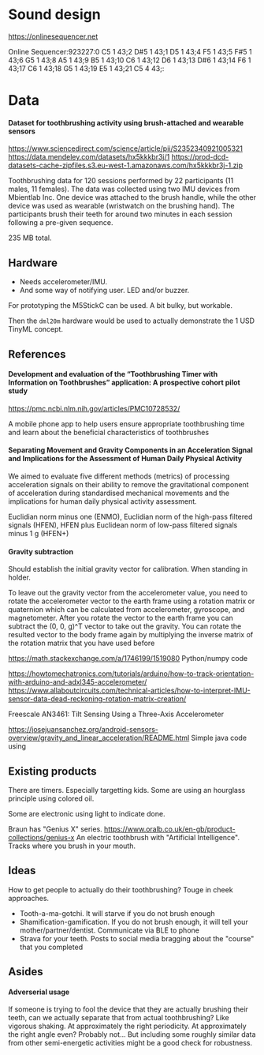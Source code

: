 
# Sound design

https://onlinesequencer.net

Online Sequencer:923227:0 C5 1 43;2 D#5 1 43;1 D5 1 43;4 F5 1 43;5 F#5 1 43;6 G5 1 43;8 A5 1 43;9 B5 1 43;10 C6 1 43;12 D6 1 43;13 D#6 1 43;14 F6 1 43;17 C6 1 43;18 G5 1 43;19 E5 1 43;21 C5 4 43;:

# Data


#### Dataset for toothbrushing activity using brush-attached and wearable sensors
https://www.sciencedirect.com/science/article/pii/S2352340921005321
https://data.mendeley.com/datasets/hx5kkkbr3j/1
https://prod-dcd-datasets-cache-zipfiles.s3.eu-west-1.amazonaws.com/hx5kkkbr3j-1.zip

Toothbrushing data for 120 sessions performed by 22 participants (11 males, 11 females).
The data was collected using two IMU devices from Mbientlab Inc.
One device was attached to the brush handle, while the other device was used as wearable (wristwatch on the brushing hand).
The participants brush their teeth for around two minutes in each session following a pre-given sequence.

235 MB total.

## Hardware

- Needs accelerometer/IMU.
- And some way of notifying user. LED and/or buzzer.

For prototyping the M5StickC can be used.
A bit bulky, but workable.

Then the `dml20m` hardware would be used to actually demonstrate the 1 USD TinyML concept.

## References

#### Development and evaluation of the “Toothbrushing Timer with Information on Toothbrushes” application: A prospective cohort pilot study
https://pmc.ncbi.nlm.nih.gov/articles/PMC10728532/

A mobile phone app to help users ensure appropriate toothbrushing time and learn about the beneficial characteristics of toothbrushes

#### Separating Movement and Gravity Components in an Acceleration Signal and Implications for the Assessment of Human Daily Physical Activity

We aimed to evaluate five different methods (metrics) of processing
acceleration signals on their ability to remove the gravitational component of acceleration during standardised mechanical
movements and the implications for human daily physical activity assessment.

Euclidian norm minus one (ENMO),
Euclidian norm of the high-pass filtered signals (HFEN),
HFEN plus Euclidean norm of low-pass filtered signals minus 1 g (HFEN+)


#### Gravity subtraction

Should establish the initial gravity vector for calibration.
When standing in holder.

To leave out the gravity vector from the accelerometer value, you need to rotate the accelerometer vector to the earth frame using a rotation matrix or quaternion which can be calculated from accelerometer, gyroscope, and magnetometer.
After you rotate the vector to the earth frame you can subtract the (0, 0, g)^T vector to take out the gravity.
You can rotate the resulted vector to the body frame again by multiplying the inverse matrix of the rotation matrix that you have used before

https://math.stackexchange.com/a/1746199/1519080 
Python/numpy code

https://howtomechatronics.com/tutorials/arduino/how-to-track-orientation-with-arduino-and-adxl345-accelerometer/
https://www.allaboutcircuits.com/technical-articles/how-to-interpret-IMU-sensor-data-dead-reckoning-rotation-matrix-creation/

Freescale AN3461: Tilt Sensing Using a Three-Axis Accelerometer

https://josejuansanchez.org/android-sensors-overview/gravity_and_linear_acceleration/README.html
Simple java code using 

## Existing products

There are timers.
Especially targetting kids.
Some are using an hourglass principle using colored oil.

Some are electronic using light to indicate done.

Braun has "Genius X" series.
https://www.oralb.co.uk/en-gb/product-collections/genius-x
An electric toothbrush with "Artificial Intelligence".
Tracks where you brush in your mouth.

## Ideas

How to get people to actually do their toothbrushing?
Touge in cheek approaches.

- Tooth-a-ma-gotchi. It will starve if you do not brush enough
- Shamification-gamification. If you do not brush enough, it will tell your mother/partner/dentist. Communicate via BLE to phone
- Strava for your teeth. Posts to social media bragging about the "course" that you completed

## Asides

#### Adverserial usage

If someone is trying to fool the device that they are actually brushing their teeth,
can we actually separate that from actual toothbrushing?
Like vigorous shaking. At approximately the right periodicity.
At approximately the right angle even?
Probably not...
But including some roughly similar data from other semi-energetic activities might be a good check for robustness.

